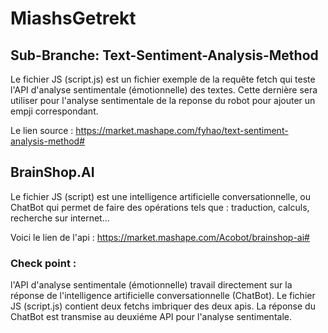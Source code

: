 # MiashsGetrekt
## Sub-Branche: Text-Sentiment-Analysis-Method 

Le fichier JS (script.js) est un fichier exemple de la requête fetch qui teste l'API d'analyse sentimentale (émotionnelle) des textes. Cette dernière sera utiliser pour l'analyse sentimentale de la reponse du robot pour ajouter un empji correspondant.

Le lien source : https://market.mashape.com/fyhao/text-sentiment-analysis-method#

## BrainShop.AI

Le fichier JS (script) est une intelligence artificielle conversationnelle, ou ChatBot qui permet de faire des opérations tels que : traduction, calculs, recherche sur internet... 

Voici le lien de l'api : https://market.mashape.com/Acobot/brainshop-ai#

### Check point :
l'API d'analyse sentimentale (émotionnelle) travail directement sur la réponse de l'intelligence artificielle conversationnelle (ChatBot). Le fichier JS (script.js) contient deux fetchs imbriquer des deux apis. La réponse du ChatBot est transmise au deuxiéme API pour l'analyse sentimentale. 
